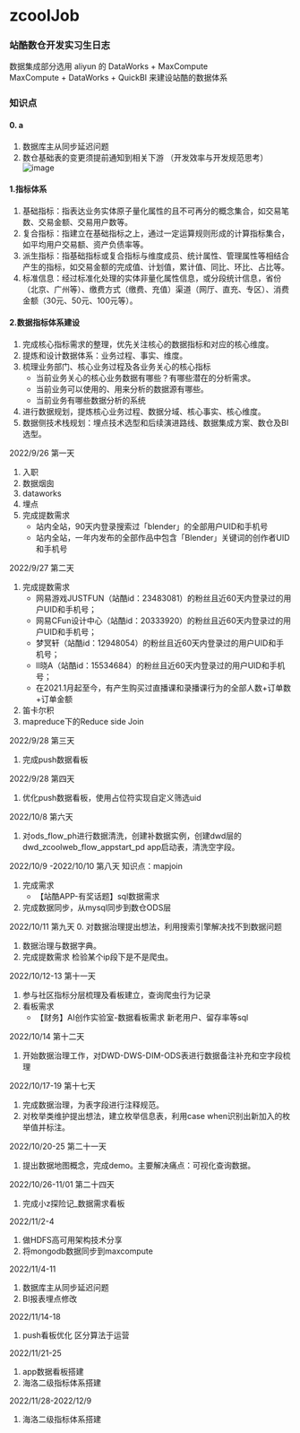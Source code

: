 # zcoolJob
### 站酷数仓开发实习生日志

数据集成部分选用 aliyun 的 DataWorks + MaxCompute  
MaxCompute + DataWorks + QuickBI 来建设站酷的数据体系  
### 知识点
#### 0. a
1. 数据库主从同步延迟问题
2. 数仓基础表的变更须提前通知到相关下游 （开发效率与开发规范思考）
 ![image](https://user-images.githubusercontent.com/91240419/206609027-1e4bbf7e-0ba1-4c9b-9200-b9eeac593fc0.png)

#### 1.指标体系
1. 基础指标：指表达业务实体原子量化属性的且不可再分的概念集合，如交易笔数、交易金额、交易用户数等。
2. 复合指标：指建立在基础指标之上，通过一定运算规则形成的计算指标集合，如平均用户交易额、资产负债率等。
3. 派生指标：指基础指标或复合指标与维度成员、统计属性、管理属性等相结合产生的指标，如交易金额的完成值、计划值，累计值、同比、环比、占比等。
4. 标准信息：经过标准化处理的实体非量化属性信息，或分段统计信息，省份（北京、广州等）、缴费方式（缴费、充值）渠道（网厅、直充、专区）、消费金额（30元、50元、100元等）。
#### 2.数据指标体系建设
1. 完成核心指标需求的整理，优先关注核心的数据指标和对应的核心维度。
2. 提炼和设计数据体系：业务过程、事实、维度。
3. 梳理业务部门、核心业务过程及各业务关心的核心指标
   - 当前业务关心的核心业务数据有哪些？有哪些潜在的分析需求。
   - 当前业务可以使用的、用来分析的数据源有哪些。
   - 当前业务有哪些数据分析的系统
4. 进行数据规划，提炼核心业务过程、数据分域、核心事实、核心维度。
5. 数据侧技术栈规划：埋点技术选型和后续演进路线、数据集成方案、数仓及BI选型。

2022/9/26 第一天
1. 入职
2. 数据烟囱
3. dataworks
4. 埋点
5. 完成提数需求 
   - 站内全站，90天内登录搜索过「blender」的全部用户UID和手机号
   - 站内全站，一年内发布的全部作品中包含「Blender」关键词的创作者UID和手机号
  
2022/9/27 第二天
1. 完成提数需求
   - 网易游戏JUSTFUN（站酷id：23483081）的粉丝且近60天内登录过的用户UID和手机号；
   - 网易CFun设计中心（站酷id：20333920）的粉丝且近60天内登录过的用户UID和手机号；
   - 梦冥轩（站酷id：12948054）的粉丝且近60天内登录过的用户UID和手机号；
   - ll晓A（站酷id：15534684）的粉丝且近60天内登录过的用户UID和手机号；
   - 在2021.1月起至今，有产生购买过直播课和录播课行为的全部人数+订单数+订单金额
2. 笛卡尔积  
3. mapreduce下的Reduce side Join  


2022/9/28 第三天  
1. 完成push数据看板

2022/9/28 第四天  
1. 优化push数据看板，使用占位符实现自定义筛选uid  

2022/10/8 第六天
1. 对ods_flow_ph进行数据清洗，创建补数据实例，创建dwd层的dwd_zcoolweb_flow_appstart_pd app启动表，清洗空字段。  

2022/10/9 -2022/10/10 第八天
知识点：mapjoin  
1. 完成需求
   - 【站酷APP-有奖话题】sql数据需求
2. 完成数据同步，从mysql同步到数仓ODS层

2022/10/11 第九天
0. 对数据治理提出想法，利用搜索引擎解决找不到数据问题
1. 数据治理与数据字典。
2. 完成提数需求 检验某个ip段下是不是爬虫。

2022/10/12-13 第十一天
1. 参与社区指标分层梳理及看板建立，查询爬虫行为记录
2. 看板需求
   - 【财务】AI创作实验室-数据看板需求 新老用户、留存率等sql
   
2022/10/14 第十二天
1. 开始数据治理工作，对DWD-DWS-DIM-ODS表进行数据备注补充和空字段梳理

2022/10/17-19 第十七天
1. 完成数据治理，为表字段进行注释规范。
2. 对枚举类维护提出想法，建立枚举信息表，利用case when识别出新加入的枚举值并标注。

2022/10/20-25 第二十一天
1. 提出数据地图概念，完成demo。主要解决痛点：可视化查询数据。

2022/10/26-11/01 第二十四天
1. 完成小z探险记_数据需求看板 

2022/11/2-4
1. 做HDFS高可用架构技术分享
2. 将mongodb数据同步到maxcompute

2022/11/4-11
1. 数据库主从同步延迟问题
2. BI报表埋点修改

2022/11/14-18
1. push看板优化 区分算法于运营

2022/11/21-25
1. app数据看板搭建
2. 海洛二级指标体系搭建

2022/11/28-2022/12/9
1. 海洛二级指标体系搭建
